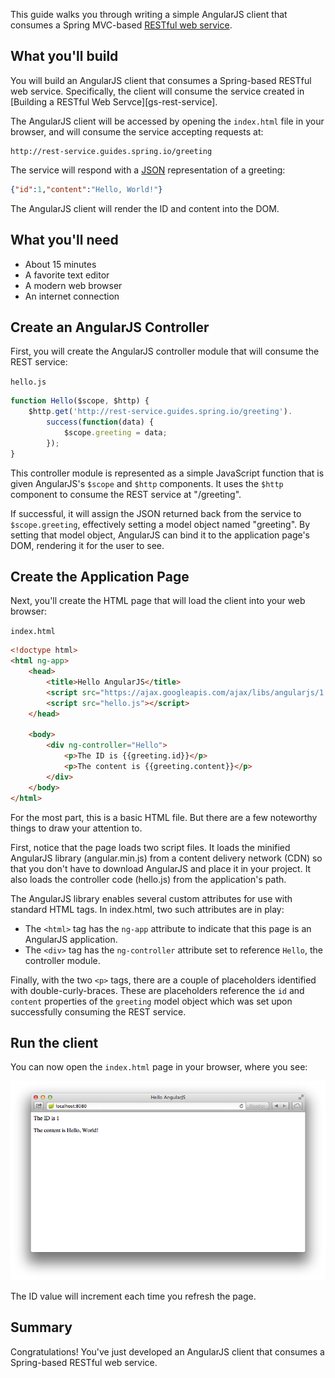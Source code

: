 This guide walks you through writing a simple AngularJS client that consumes a Spring MVC-based [RESTful web service][u-rest].

What you'll build
-----------------

You will build an AngularJS client that consumes a Spring-based RESTful web service.
Specifically, the client will consume the service created in [Building a RESTful Web Servce][gs-rest-service].

The AngularJS client will be accessed by opening the `index.html` file in your browser, and will consume the service accepting requests at:

    http://rest-service.guides.spring.io/greeting

The service will respond with a [JSON][u-json] representation of a greeting:

```json
{"id":1,"content":"Hello, World!"}
```

The AngularJS client will render the ID and content into the DOM.

What you'll need
----------------

 - About 15 minutes
 - A favorite text editor
 - A modern web browser
 - An internet connection

Create an AngularJS Controller
------------------------------

First, you will create the AngularJS controller module that will consume the REST service: 

`hello.js`
```js
function Hello($scope, $http) {
    $http.get('http://rest-service.guides.spring.io/greeting').
        success(function(data) {
            $scope.greeting = data;
        });
}
```

This controller module is represented as a simple JavaScript function that is given AngularJS's `$scope` and `$http` components.
It uses the `$http` component to consume the REST service at "/greeting".

If successful, it will assign the JSON returned back from the service to `$scope.greeting`, effectively setting a model object named "greeting".
By setting that model object, AngularJS can bind it to the application page's DOM, rendering it for the user to see.

Create the Application Page
---------------------------

Next, you'll create the HTML page that will load the client into your web browser:

`index.html`
```html
<!doctype html>
<html ng-app>
	<head>
		<title>Hello AngularJS</title>
		<script src="https://ajax.googleapis.com/ajax/libs/angularjs/1.0.8/angular.min.js"></script>
    	<script src="hello.js"></script>
	</head>

	<body>
		<div ng-controller="Hello">
			<p>The ID is {{greeting.id}}</p>
			<p>The content is {{greeting.content}}</p>
		</div>
	</body>
</html>
```

For the most part, this is a basic HTML file.
But there are a few noteworthy things to draw your attention to.

First, notice that the page loads two script files.
It loads the minified AngularJS library (angular.min.js) from a content delivery network (CDN) so that you don't have to download AngularJS and place it in your project.
It also loads the controller code (hello.js) from the application's path.

The AngularJS library enables several custom attributes for use with standard HTML tags.
In index.html, two such attributes are in play:

 * The `<html>` tag has the `ng-app` attribute to indicate that this page is an AngularJS application.
 * The `<div>` tag has the `ng-controller` attribute set to reference `Hello`, the controller module.

Finally, with the two `<p>` tags, there are a couple of placeholders identified with double-curly-braces.
These are placeholders reference the `id` and `content` properties of the `greeting` model object which was set upon successfully consuming the REST service.

Run the client
---------------

You can now open the `index.html` page in your browser, where you see: 

![Model data retrieved from the REST service is rendered into the DOM.](images/hello.png)

The ID value will increment each time you refresh the page.

Summary
-------

Congratulations! You've just developed an AngularJS client that consumes a Spring-based RESTful web service.

[u-rest]: /understanding/REST
[u-json]: /understanding/JSON
[u-git]: /understanding/Git
